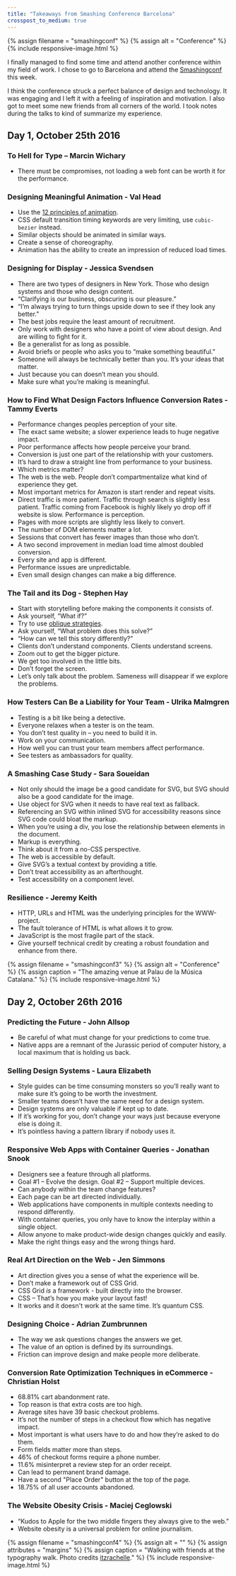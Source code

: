 ```yaml
---
title: "Takeaways from Smashing Conference Barcelona"
crosspost_to_medium: true
---
```


{% assign filename = "smashingconf" %}
{% assign alt = "Conference" %}
{% include responsive-image.html %}

I finally managed to find some time and attend another conference within my field of work. I chose to go to Barcelona and attend the [Smashingconf](https://smashingconf.com/barcelona-2016/) this week.

I think the conference struck a perfect balance of design and technology. It was engaging and I left it with a feeling of inspiration and motivation. I also got to meet some new friends from all corners of the world. I took notes during the talks to kind of summarize my experience.

## Day 1, October 25th 2016

### To Hell for Type – Marcin Wichary

- There must be compromises, not loading a web font can be worth it for the performance.

### Designing Meaningful Animation - Val Head

- Use the [12 principles of animation](http://the12principles.tumblr.com/).
- CSS default transition timing keywords are very limiting, use `cubic-bezier` instead.
- Similar objects should be animated in similar ways.
- Create a sense of choreography.
- Animation has the ability to create an impression of reduced load times.

### Designing for Display - Jessica Svendsen

- There are two types of designers in New York. Those who design systems and those who design content.
- “Clarifying is our business, obscuring is our pleasure.”
- “I’m always trying to turn things upside down to see if they look any better.”
- The best jobs require the least amount of recruitment.
- Only work with designers who have a point of view about design. And are willing to fight for it.
- Be a generalist for as long as possible.
- Avoid briefs or people who asks you to “make something beautiful.”
- Someone will always be technically better than you. It’s your ideas that matter.
- Just because you can doesn’t mean you should.
- Make sure what you’re making is meaningful.


### How to Find What Design Factors Influence Conversion Rates - Tammy Everts

- Performance changes peoples perception of your site.
- The exact same website; a slower experience leads to huge negative impact.
- Poor performance affects how people perceive your brand.
- Conversion is just one part of the relationship with your customers.
- It’s hard to draw a straight line from performance to your business.
- Which metrics matter?
- The web is the web. People don’t compartmentalize what kind of experience they get.
- Most important metrics for Amazon is start render and repeat visits.
- Direct traffic is more patient. Traffic through search is slightly less patient. Traffic coming from Facebook is highly likely yo drop off if website is slow. Performance is perception.
- Pages with more scripts are slightly less likely to convert.
- The number of DOM elements matter a lot.
- Sessions that convert has fewer images than those who don’t.
- A two second improvement in median load time almost doubled conversion.
- Every site and app is different.
- Performance issues are unpredictable.
- Even small design changes can make a big difference.


### The Tail and its Dog - Stephen Hay

- Start with storytelling before making the components it consists of.
- Ask yourself, “What if?”
- Try to use [oblique strategies](https://en.wikipedia.org/wiki/Oblique_Strategies).
- Ask yourself, “What problem does this solve?”
- “How can we tell this story differently?”
- Clients don’t understand components. Clients understand screens.
- Zoom out to get the bigger picture.
- We get too involved in the little bits.
- Don’t forget the screen.
- Let’s only talk about the problem. Sameness will disappear if we explore the problems.


### How Testers Can Be a Liability for Your Team - Ulrika Malmgren

- Testing is a bit like being a detective.
- Everyone relaxes when a tester is on the team.
- You don’t test quality in – you need to build it in.
- Work on your communication.
- How well you can trust your team members affect performance.
- See testers as ambassadors for quality.


### A Smashing Case Study - Sara Soueidan

- Not only should the image be a good candidate for SVG, but SVG should also be a good candidate for the image.
- Use object for SVG when it needs to have real text as fallback.
- Referencing an SVG within inlined SVG for accessibility reasons since SVG code could bloat the markup.
- When you’re using a div, you lose the relationship between elements in the document.
- Markup is everything.
- Think about it from a no-CSS perspective.
- The web is accessible by default.
- Give SVG’s a textual context by providing a title.
- Don’t treat accessibility as an afterthought.
- Test accessibility on a component level.


### Resilience - Jeremy Keith

- HTTP, URLs and HTML was the underlying principles for the WWW-project.
- The fault tolerance of HTML is what allows it to grow.
- JavaScript is the most fragile part of the stack.
- Give yourself technical credit by creating a robust foundation and enhance from there.

{% assign filename = "smashingconf3" %}
{% assign alt = "Conference" %}
{% assign caption = "The amazing venue at Palau de la Música Catalana." %}
{% include responsive-image.html %}


## Day 2, October 26th 2016

### Predicting the Future - John Allsop

- Be careful of what must change for your predictions to come true.
- Native apps are a remnant of the Jurassic period of computer history, a local maximum that is holding us back.


### Selling Design Systems - Laura Elizabeth

- Style guides can be time consuming monsters so you’ll really want to make sure it’s going to be worth the investment.
- Smaller teams doesn’t have the same need for a design system.
- Design systems are only valuable if kept up to date.
- If it’s working for you, don’t change your ways just because everyone else is doing it.
- It’s pointless having a pattern library if nobody uses it.


### Responsive Web Apps with Container Queries - Jonathan Snook

- Designers see a feature through all platforms.
- Goal #1 – Evolve the design. Goal #2 – Support multiple devices.
- Can anybody within the team change features?
- Each page can be art directed individually.
- Web applications have components in multiple contexts needing to respond differently.
- With container queries, you only have to know the interplay within a single object.
- Allow anyone to make product-wide design changes quickly and easily.
- Make the right things easy and the wrong things hard.


### Real Art Direction on the Web - Jen Simmons

- Art direction gives you a sense of what the experience will be.
- Don’t make a framework out of CSS Grid.
- CSS Grid _is_ a framework - built directly into the browser.
- CSS – That’s how you make your layout fast!
- It works and it doesn't work at the same time. It’s quantum CSS.


### Designing Choice - Adrian Zumbrunnen

- The way we ask questions changes the answers we get.
- The value of an option is defined by its surroundings.
- Friction can improve design and make people more deliberate.


### Conversion Rate Optimization Techniques in eCommerce - Christian Holst

- 68.81% cart abandonment rate.
- Top reason is that extra costs are too high.
- Average sites have 39 basic checkout problems.
- It’s not the number of steps in a checkout flow which has negative impact.
- Most important is what users have to do and how they’re asked to do them.
- Form fields matter more than steps.
- 46% of checkout forms require a phone number.
- 11.6% misinterpret a review step for an order receipt.
- Can lead to permanent brand damage.
- Have a second "Place Order" button at the top of the page.
- 18.75% of all user accounts abandoned.


### The Website Obesity Crisis - Maciej Ceglowski

- “Kudos to Apple for the two middle fingers they always give to the web.”
- Website obesity is a universal problem for online journalism.

{% assign filename = "smashingconf4" %}
{% assign alt = "" %}
{% assign attributes = "margins" %}
{% assign caption = "Walking with friends at the typography walk. Photo credits <a href='https://www.instagram.com/itzrachelle/'>itzrachelle</a>." %}
{% include responsive-image.html %}

